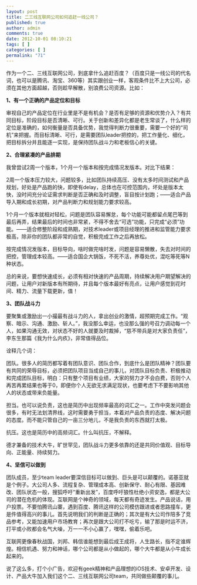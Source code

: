 ```yaml
---
layout: post
title: 二三线互联网公司如何追赶一线公司？
published: true
author: admin
comments: true
date: 2012-10-01 08:10:21
tags: [ ]
categories: [ ]
permalink: "71"
---
```

作为一个二、三线互联网公司，到底拿什么追赶百度？（百度只是一线公司的代名词，也可以是腾讯、淘宝、360等）其实跟创业一样，客观条件比不上大公司，必须在其他方面超越，否则趁早解散，别浪费公司资源。比如：

**1、有一个正确的产品定位和目标**

审视自己的产品定位在行业里是不是有机会？是否有足够的资源和优势介入？有共同目标，阶段目标是否清晰、可行。关于创新和差异化都是老生常谈了，什么样的定位是准确的，如何衡量是否具备优势，我觉得判断力很重要，需要一个好的“司机”来把握。而目标清晰、可行，是需要团队leader把控的，把工作量化、细化，把目标拆分并且能逐一实现，是保持团队战斗力和老板信心的关键。

**2、合理紧凑的产品排期**

我曾尝试2周一个版本，1个月一个版本和按完成情况发版本。对比下结果：

2周一个版本压力较大，问题较多，比如团队持续高压、没有太多时间测试和产品规划，好处是产品跑的快，即使有delay，总体也在可控范围内，坏处是版本太快，没时间充分论证需求判断是否正确和及时调整，盲目按计划跑；——适合产品导入期和成长初期，对产品判断力和规划能力要求较高。

1个月一个版本就相对轻松，问题是团队容易懈怠，每个功能可能都留点尾巴等到最后再弄，结果最后的时间也非常紧，不得不舍去“可选”功能，只完成“必须”功能。——适合修整阶段和成熟期，对技术leader或项目经理的推进和监管能力要求极高，除非你的团队都非常的自觉，积极完成工作之后再放松。

按完成情况发版本，目标导向，啥时做完啥时发，问题是容易懒散，失去对时间的把控，管理成本较高。——适合国企大锅饭，不死不活，养尊处优，混吃等死等N种状态。

总的来说，要想快速成长，必须有相对快速的产品周期，持续解决用户期望解决的问题，让用户对新版本有所期待，并且每个版本最好有亮点，让用户感觉到花时间、精力、流量下载更新，值！

**3、团队战斗力**

要聚集或激励出一小撮最有战斗力的人，拿出创业的激情，超预期完成工作。“观察、暗示、沟通、激励、斩人。”，我没那么幸运，也没那么强的号召力调动每一个人，如果沟通无效，对状态不好的人就要及时裁掉，“慈不带兵是对大家负责任”，李东生那篇《我为什么内疚》，非常值得品位。

诠释几个词：

团队。很多人的简历都写着有团队意识、团队合作，到底什么是团队精神？团队要有共同的荣辱目标，必须把团队项目当成自己的事儿，对团队目标负责、积极推动和完成团队目标，明白：只有整个项目有业绩，大家的努力才不会白费，否则个人再苦再累结果也等于0，即便你个人无欲无求满足现状，也要考虑下不要影响其他人的状态或带来负能量。

担当。也可以说负责，这也是简历中出现频率最高的词汇之一。工作中突发问题会很多，有时无法划清界线，这时需要勇于担当，本着对产品负责的态度、解决问题的态度。而不能只管自己的一亩三分地儿，不是我负责的东西就打太极。

抗压。这也是简历中的高频词汇。什么叫抗压，不解释。

德才兼备的技术大牛，旷世罕见，团队战斗力更多依靠的还是共同价值观、目标导向、正能量、持续努力。

**4、坚信可以做到**

团队成员，至少team leader要深信目标可以做到、巨头是可以颠覆的。诺基亚就是个例子。大公司人多、流程复杂、管理成本高、创新保守、耐心有限、基因难改、团队状态一般，搜狐呼吁“重新出发”，百度呼吁狼性杜绝小资安逸，都是大公司的潜在危机的体现。互联网是个神奇的领域，每天都有奇迹发生。产品说话，用户投票。不要怕腾讯山寨，遇到百度、腾讯这样的公司模仿跟进或者思路撞车，更是件值得高兴的事儿。首先说明我们的判断是正确的；其次是有大公司作陪多了竞品参考，又能加速用户市场教育；再次是跟大公司打不吃亏，输了那是时运不济，打平或小败都会名气大噪，万一一不小心赢了，嘿嘿，偷着乐吧。

互联网更像春秋战国，刘邦、韩信谁能想到最后成王成将，人生路长，指不定谁辉煌。相信机遇、努力和神话，哪个公司都是从小做起的，哪个大牛都是从小牛成长起来的。

说了这么多，打个小广告，欢迎有geek精神和产品理想的iOS技术、安卓开发、设计、产品大牛加入我们这个二、三线互联网公司team，共同做些颠覆的事儿。